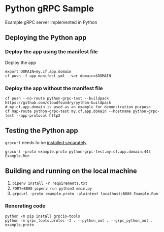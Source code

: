 # Python gRPC Sample

Example gRPC server implemented in Python
## Deploying the Python app
### Deploy the app using the manifest file
Deploy the app
```shell
export DOMAIN=my.cf.app.domain
cf push -f app-manifest.yml --var domain=$DOMAIN
```

### Deploy the app without the manifest file
```shell
cf push --no-route python-grpc-test --buildpack https://github.com/cloudfoundry/python-buildpack 
# my.cf.app.domain is used as an example for demonstration purpose
cf map-route python-grpc-test my.cf.app.domain --hostname python-grpc-test --app-protocol http2
```

## Testing the Python app
`grpcurl` needs to be [installed separately](https://github.com/fullstorydev/grpcurl).
```shell
grpcurl -proto example.proto python-grpc-test.my.cf.app.domain:443 Example.Run
```

## Building and running on the local machine
1. `pipenv install -r requirements.txt`
2. `PORT=8080 pipenv run python3 main.py`
3. `grpcurl -proto example.proto -plaintext localhost:8080 Example.Run`

### Renerating code

```shell
python -m pip install grpcio-tools
python -m grpc_tools.protoc -I . --python_out . --grpc_python_out . example.proto
```
